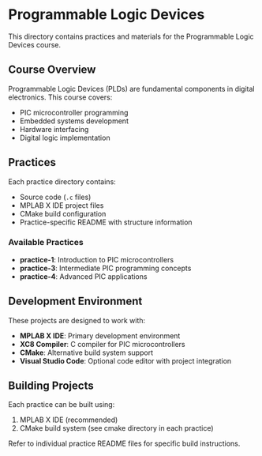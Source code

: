 # Programmable Logic Devices

This directory contains practices and materials for the Programmable Logic Devices course.

## Course Overview

Programmable Logic Devices (PLDs) are fundamental components in digital electronics. This course covers:

- PIC microcontroller programming
- Embedded systems development
- Hardware interfacing
- Digital logic implementation

## Practices

Each practice directory contains:

- Source code (`.c` files)
- MPLAB X IDE project files
- CMake build configuration
- Practice-specific README with structure information

### Available Practices

- **practice-1**: Introduction to PIC microcontrollers
- **practice-3**: Intermediate PIC programming concepts
- **practice-4**: Advanced PIC applications

## Development Environment

These projects are designed to work with:

- **MPLAB X IDE**: Primary development environment
- **XC8 Compiler**: C compiler for PIC microcontrollers
- **CMake**: Alternative build system support
- **Visual Studio Code**: Optional code editor with project integration

## Building Projects

Each practice can be built using:

1. MPLAB X IDE (recommended)
2. CMake build system (see cmake directory in each practice)

Refer to individual practice README files for specific build instructions.
